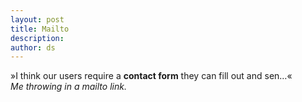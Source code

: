 ```yaml
---
layout: post
title: Mailto
description:
author: ds
---
```


»I think our users require a __contact form__ they can fill out and sen…«  
_Me throwing in a mailto link._
